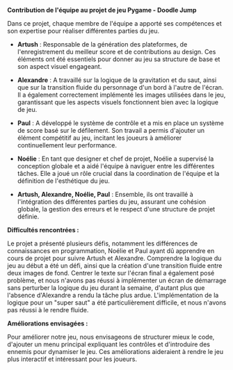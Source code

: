 **Contribution de l'équipe au projet de jeu Pygame - Doodle Jump**

Dans ce projet, chaque membre de l'équipe a apporté ses compétences et son expertise pour réaliser différentes parties du jeu.

- **Artush** : Responsable de la génération des plateformes, de l'enregistrement du meilleur score et de contributions au design. Ces éléments ont été essentiels pour donner au jeu sa structure de base et son aspect visuel engageant.

- **Alexandre** : A travaillé sur la logique de la gravitation et du saut, ainsi que sur la transition fluide du personnage d'un bord à l'autre de l'écran. Il a également correctement implémenté les images utilisées dans le jeu, garantissant que les aspects visuels fonctionnent bien avec la logique de jeu.

- **Paul** : A développé le système de contrôle et a mis en place un système de score basé sur le défilement. Son travail a permis d'ajouter un élément compétitif au jeu, incitant les joueurs à améliorer continuellement leur performance.

- **Noélie** : En tant que designer et chef de projet, Noélie a supervisé la conception globale et a aidé l'équipe à naviguer entre les différentes tâches. Elle a joué un rôle crucial dans la coordination de l'équipe et la définition de l'esthétique du jeu.

- **Artush, Alexandre, Noélie, Paul** : Ensemble, ils ont travaillé à l'intégration des différentes parties du jeu, assurant une cohésion globale, la gestion des erreurs et le respect d'une structure de projet définie.

**Difficultés rencontrées :**

Le projet a présenté plusieurs défis, notamment les différences de connaissances en programmation, Noélie et Paul ayant dû apprendre en cours de projet pour suivre Artush et Alexandre. Comprendre la logique du jeu au début a été un défi, ainsi que la création d'une transition fluide entre deux images de fond. Centrer le texte sur l'écran final a également posé problème, et nous n'avons pas réussi à implémenter un écran de démarrage sans perturber la logique du jeu durant la semaine, d'autant plus que l'absence d'Alexandre a rendu la tâche plus ardue. L'implémentation de la logique pour un "super saut" a été particulièrement difficile, et nous n'avons pas réussi à le rendre fluide.

**Améliorations envisagées :**

Pour améliorer notre jeu, nous envisageons de structurer mieux le code, d'ajouter un menu principal expliquant les contrôles et d'introduire des ennemis pour dynamiser le jeu. Ces améliorations aideraient à rendre le jeu plus interactif et intéressant pour les joueurs.
